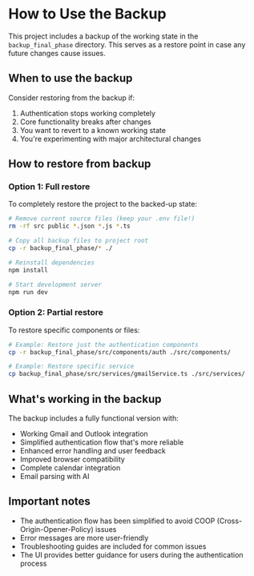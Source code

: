 # How to Use the Backup

This project includes a backup of the working state in the `backup_final_phase` directory. This serves as a restore point in case any future changes cause issues.

## When to use the backup

Consider restoring from the backup if:

1. Authentication stops working completely
2. Core functionality breaks after changes
3. You want to revert to a known working state
4. You're experimenting with major architectural changes

## How to restore from backup

### Option 1: Full restore

To completely restore the project to the backed-up state:

```bash
# Remove current source files (keep your .env file!)
rm -rf src public *.json *.js *.ts

# Copy all backup files to project root
cp -r backup_final_phase/* ./

# Reinstall dependencies
npm install

# Start development server
npm run dev
```

### Option 2: Partial restore

To restore specific components or files:

```bash
# Example: Restore just the authentication components
cp -r backup_final_phase/src/components/auth ./src/components/

# Example: Restore specific service
cp backup_final_phase/src/services/gmailService.ts ./src/services/
```

## What's working in the backup

The backup includes a fully functional version with:

- Working Gmail and Outlook integration
- Simplified authentication flow that's more reliable
- Enhanced error handling and user feedback
- Improved browser compatibility
- Complete calendar integration
- Email parsing with AI

## Important notes

- The authentication flow has been simplified to avoid COOP (Cross-Origin-Opener-Policy) issues
- Error messages are more user-friendly
- Troubleshooting guides are included for common issues
- The UI provides better guidance for users during the authentication process
